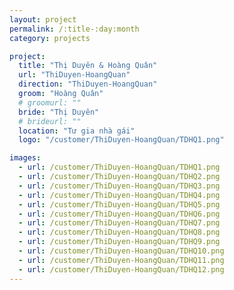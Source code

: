 ```yaml
---
layout: project
permalink: /:title-:day:month
category: projects

project:
  title: "Thị Duyên & Hoàng Quân"
  url: "ThiDuyen-HoangQuan"
  direction: "ThiDuyen-HoangQuan"
  groom: "Hoàng Quân"
  # groomurl: ""
  bride: "Thị Duyên"
  # brideurl: ""
  location: "Tư gia nhà gái"
  logo: "/customer/ThiDuyen-HoangQuan/TDHQ1.png"

images:
  - url: /customer/ThiDuyen-HoangQuan/TDHQ1.png
  - url: /customer/ThiDuyen-HoangQuan/TDHQ2.png
  - url: /customer/ThiDuyen-HoangQuan/TDHQ3.png
  - url: /customer/ThiDuyen-HoangQuan/TDHQ4.png
  - url: /customer/ThiDuyen-HoangQuan/TDHQ5.png
  - url: /customer/ThiDuyen-HoangQuan/TDHQ6.png
  - url: /customer/ThiDuyen-HoangQuan/TDHQ7.png
  - url: /customer/ThiDuyen-HoangQuan/TDHQ8.png
  - url: /customer/ThiDuyen-HoangQuan/TDHQ9.png
  - url: /customer/ThiDuyen-HoangQuan/TDHQ10.png
  - url: /customer/ThiDuyen-HoangQuan/TDHQ11.png
  - url: /customer/ThiDuyen-HoangQuan/TDHQ12.png
---
```

